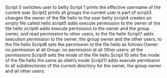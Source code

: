 Script 0 switches user to betty
Script 1 prints the effective username of the current user
Script2 prints all groups the current user is part of
script3 changes the owner of the file hello to the user betty
script4  creates an empty file called hello
script5 adds execute permission to the owner of the file hello
script6 adds execute permission to the owner and the group owner, and read permission to other users, to the file hello
Script7 adds execution permission to the owner, the group owner and the other users, to the file hello
Script8 sets the permission to the file hello as follows:Owner: no permission at all Group: no permission at all Other users: all the permissions
Script9 sets the mode of the file hello
Script 10 sets the mode of the file hello the same as olleh’s mode
Script11 adds execute permission to all subdirectories of the current directory for the owner, the group owner and all other users.











